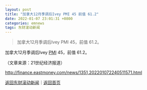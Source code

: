 ```yaml
---
layout: post
title: "加拿大12月季调后Ivey PMI 45 前值 61.2"
date: 2022-01-07 23:01:31 +0800
categories: emnews
tags: 东财滚动新闻
---
```

> 加拿大12月季调后Ivey PMI 45，前值 61.2。

<p>加拿大12月季调后Ivey <span id="Info.340"><a href="http://data.eastmoney.com/cjsj/pmi.html" class="infokey">PMI</a></span> 45，前值 61.2。</p><p class="em_media">（文章来源：21世纪经济报道）</p>

<http://finance.eastmoney.com/news/1351,202201072240511571.html>

[返回东财滚动新闻](//finews.withounder.com/emnews/)｜[返回首页](//finews.withounder.com/)